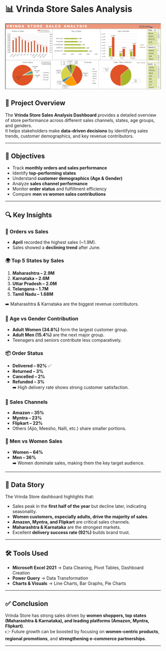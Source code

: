 # 📊 Vrinda Store Sales Analysis  

![Dashboard](Dashboard.png)  

## 📌 Project Overview  
The **Vrinda Store Sales Analysis Dashboard** provides a detailed overview of store performance across different sales channels, states, age groups, and genders.  
It helps stakeholders make **data-driven decisions** by identifying sales trends, customer demographics, and key revenue contributors.  

---

## 🎯 Objectives  
- Track **monthly orders and sales performance**  
- Identify **top-performing states**  
- Understand **customer demographics (Age & Gender)**  
- Analyze **sales channel performance**  
- Monitor **order status** and fulfillment efficiency  
- Compare **men vs women sales contributions**  

---

## 🔍 Key Insights  

### 📅 Orders vs Sales  
- **April** recorded the highest sales (~1.9M).  
- Sales showed a **declining trend** after June.  

### 🌍 Top 5 States by Sales  
1. **Maharashtra – 2.9M**  
2. **Karnataka – 2.6M**  
3. **Uttar Pradesh – 2.0M**  
4. **Telangana – 1.7M**  
5. **Tamil Nadu – 1.68M**  

➡️ Maharashtra & Karnataka are the biggest revenue contributors.  

### 👥 Age vs Gender Contribution  
- **Adult Women (34.6%)** form the largest customer group.  
- **Adult Men (15.4%)** are the next major group.  
- Teenagers and seniors contribute less comparatively.  

### 📦 Order Status  
- **Delivered – 92%** ✅  
- **Returned – 3%**  
- **Cancelled – 2%**  
- **Refunded – 3%**  
➡️ High delivery rate shows strong customer satisfaction.  

### 🛒 Sales Channels  
- **Amazon – 35%**  
- **Myntra – 23%**  
- **Flipkart – 22%**  
- Others (Ajio, Meesho, Nalli, etc.) share smaller portions.  

### 🚻 Men vs Women Sales  
- **Women – 64%**  
- **Men – 36%**  
➡️ Women dominate sales, making them the key target audience.  

---

## 📖 Data Story  
The Vrinda Store dashboard highlights that:  
- Sales peak in the **first half of the year** but decline later, indicating seasonality.  
- **Women customers, especially adults, drive the majority of sales**.  
- **Amazon, Myntra, and Flipkart** are critical sales channels.  
- **Maharashtra & Karnataka** are the strongest markets.  
- Excellent **delivery success rate (92%)** builds brand trust.  

---

## 🛠️ Tools Used  
- **Microsoft Excel 2021** → Data Cleaning, Pivot Tables, Dashboard Creation  
- **Power Query** → Data Transformation  
- **Charts & Visuals** → Line Charts, Bar Graphs, Pie Charts  

---

## ✅ Conclusion  
Vrinda Store has strong sales driven by **women shoppers, top states (Maharashtra & Karnataka), and leading platforms (Amazon, Myntra, Flipkart)**.  
👉 Future growth can be boosted by focusing on **women-centric products**, **regional promotions**, and **strengthening e-commerce partnerships**.  

---
